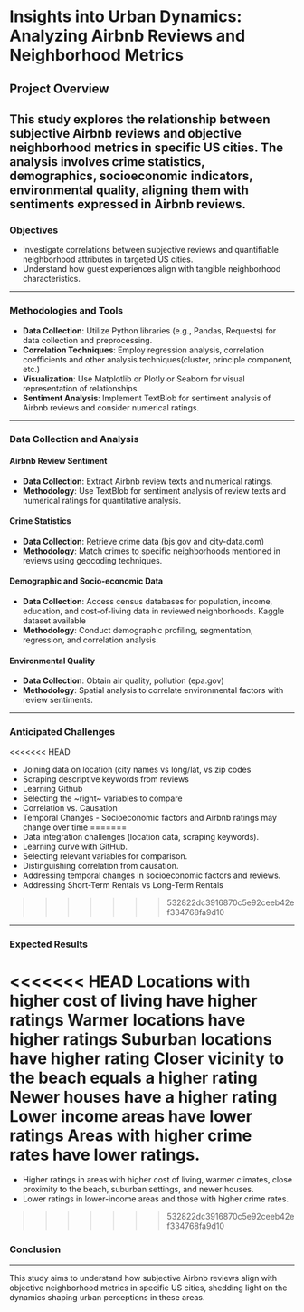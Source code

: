 # Insights into Urban Dynamics: Analyzing Airbnb Reviews and Neighborhood Metrics

## Project Overview

This study explores the relationship between subjective Airbnb reviews and objective neighborhood metrics in specific US cities. The analysis involves crime statistics, demographics, socioeconomic indicators, environmental quality, aligning them with sentiments expressed in Airbnb reviews.
---
### Objectives

- Investigate correlations between subjective reviews and quantifiable neighborhood attributes in targeted US cities.
- Understand how guest experiences align with tangible neighborhood characteristics.
---
### Methodologies and Tools

- **Data Collection**: Utilize Python libraries (e.g., Pandas, Requests) for data collection and preprocessing.
- **Correlation Techniques**: Employ regression analysis, correlation coefficients and other analysis techniques(cluster, principle component, etc.)
- **Visualization**: Use Matplotlib or Plotly or Seaborn for visual representation of relationships.
- **Sentiment Analysis**: Implement TextBlob for sentiment analysis of Airbnb reviews and consider numerical ratings.
---
### Data Collection and Analysis

#### Airbnb Review Sentiment

- **Data Collection**: Extract Airbnb review texts and numerical ratings.
- **Methodology**: Use TextBlob for sentiment analysis of review texts and numerical ratings for quantitative analysis.

#### Crime Statistics

- **Data Collection**: Retrieve crime data (bjs.gov and city-data.com)
- **Methodology**: Match crimes to specific neighborhoods mentioned in reviews using geocoding techniques.

#### Demographic and Socio-economic Data

- **Data Collection**: Access census databases for population, income, education, and cost-of-living data in reviewed neighborhoods. Kaggle dataset available
- **Methodology**: Conduct demographic profiling, segmentation, regression, and correlation analysis.

#### Environmental Quality

- **Data Collection**: Obtain air quality, pollution (epa.gov) 
- **Methodology**: Spatial analysis to correlate environmental factors with review sentiments.
---
### Anticipated Challenges
<<<<<<< HEAD
- Joining data on location (city names vs long/lat, vs zip codes
- Scraping descriptive keywords from reviews
- Learning Github
- Selecting the ~right~ variables to compare
- Correlation vs. Causation
- Temporal Changes - Socioeconomic factors and Airbnb ratings may change over time
=======
- Data integration challenges (location data, scraping keywords).
- Learning curve with GitHub.
- Selecting relevant variables for comparison.
- Distinguishing correlation from causation.
- Addressing temporal changes in socioeconomic factors and reviews.
- Addressing Short-Term Rentals vs Long-Term Rentals
>>>>>>> 532822dc3916870c5e92ceeb42ef334768fa9d10

---
### Expected Results
<<<<<<< HEAD
Locations with higher cost of living have higher ratings
Warmer locations have higher ratings
Suburban locations have higher rating
Closer vicinity to the beach equals a higher rating
Newer houses have a higher rating 
Lower income areas have lower ratings
Areas with higher crime rates have lower ratings. 
=======
- Higher ratings in areas with higher cost of living, warmer climates, close proximity to the beach, suburban settings, and newer houses.
- Lower ratings in lower-income areas and those with higher crime rates.
>>>>>>> 532822dc3916870c5e92ceeb42ef334768fa9d10

### Conclusion
---
This study aims to understand how subjective Airbnb reviews align with objective neighborhood metrics in specific US cities, shedding light on the dynamics shaping urban perceptions in these areas.
